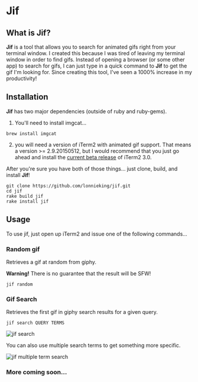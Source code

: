 # Jif

## What is Jif?
**Jif** is a tool that allows you to search for animated gifs right from your terminal window. I created this because I was tired of leaving my terminal window in order to find gifs. Instead of opening a browser (or some other app) to search for gifs, I can just type in a quick command to **Jif** to get the gif I'm looking for. Since creating this tool, I've seen a 1000% increase in my productivity!

## Installation
**Jif** has two major dependencies (outside of ruby and ruby-gems).

1) You'll need to install imgcat...
```
brew install imgcat
```
2) you will need a version of iTerm2 with animated gif support. That means a version >= 2.9.20150512, but I would recommend that you just go ahead and install the [current beta release](https://www.iterm2.com/version3.html
) of iTerm2 3.0.

After you're sure you have both of those things... just clone, build, and install **Jif**!

```
git clone https://github.com/lonnieking/jif.git
cd jif
rake build jif
rake install jif
```

## Usage
To use jif, just open up iTerm2 and issue one of the following commands...

### Random gif
Retrieves a gif at random from giphy.

**Warning!** There is no guarantee that the result will be SFW!

```
jif random
```

### Gif Search
Retrieves the first gif in giphy search results for a given query.

```
jif search QUERY TERMS
```

![jif search](http://i.giphy.com/3oEjI7IQFEU43Zpu3C.gif)

You can also use multiple search terms to get something more specific.

![jif multiple term search](https://i.giphy.com/3oEjHB6bNAsM63XAk0.gif)

### More coming soon...
